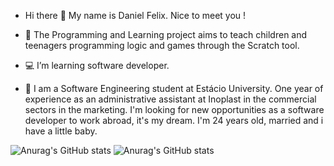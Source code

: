 - Hi there 🖖 My name is Daniel Felix. Nice to meet you !

- 💼 The Programming and Learning project aims to teach children and teenagers programming logic and games through the Scratch tool.
- 💻 I’m learning software developer.
- 💬 I am a Software Engineering student at Estácio University.
      One year of experience as an administrative assistant at Inoplast in the commercial sectors in the marketing.
      I'm looking for new opportunities as a software developer to work abroad, it's my dream.
      I'm 24 years old, married and i have a little baby.
  

![Anurag's GitHub stats](https://github-readme-stats.vercel.app/api?username=devDanielFelix&hide=contribs,prs)
![Anurag's GitHub stats](https://github-readme-stats.vercel.app/api?username=devDanielFelix&count_private=true)

